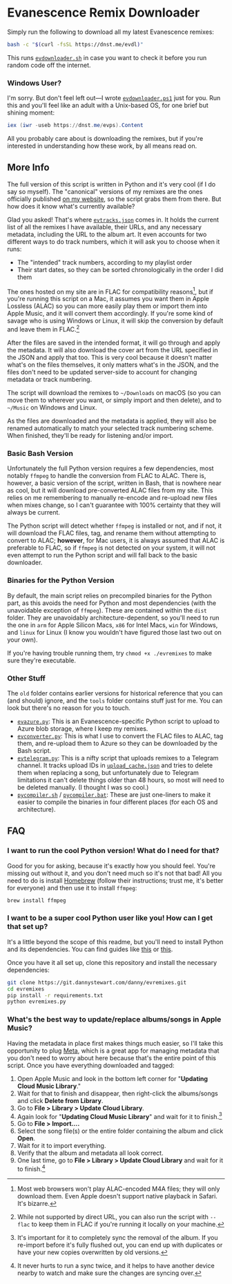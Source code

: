 # Evanescence Remix Downloader

Simply run the following to download all my latest Evanescence remixes:
```bash
bash -c "$(curl -fsSL https://dnst.me/evdl)"
```

This runs [`evdownloader.sh`](evdownloader.sh) in case you want to check it before you run random code off the internet.

### Windows User?

I'm sorry. But don't feel left out—I wrote [`evdownloader.ps1`](evdownloader.ps1) just for you. Run this and you'll feel like an adult with a Unix-based OS, for one brief but shining moment:

```ps1
iex (iwr -useb https://dnst.me/evps).Content
```

All you probably care about is downloading the remixes, but if you're interested in understanding how these work, by all means read on.

## More Info

The full version of this script is written in Python and it's very cool (if I do say so myself). The "canonical" versions of my remixes are the ones officially published [on my website](https://music.dannystewart.com/evanescence/), so the script grabs them from there. But how does it know what's currently available?

Glad you asked! That's where [`evtracks.json`](evtracks.json) comes in. It holds the current list of all the remixes I have available, their URLs, and any necessary metadata, including the URL to the album art. It even accounts for two different ways to do track numbers, which it will ask you to choose when it runs:

- The "intended" track numbers, according to my playlist order
- Their start dates, so they can be sorted chronologically in the order I did them

The ones hosted on my site are in FLAC for compatibility reasons[^1], but if you're running this script on a Mac, it assumes you want them in Apple Lossless (ALAC) so you can more easily play them or import them into Apple Music, and it will convert them accordingly. If you're some kind of savage who is using Windows or Linux, it will skip the conversion by default and leave them in FLAC.[^2]

After the files are saved in the intended format, it will go through and apply the metadata. It will also download the cover art from the URL specified in the JSON and apply that too. This is very cool because it doesn't matter what's on the files themselves, it only matters what's in the JSON, and the files don't need to be updated server-side to account for changing metadata or track numbering.

The script will download the remixes to `~/Downloads` on macOS (so you can move them to wherever you want, or simply import and then delete), and to `~/Music` on Windows and Linux.

As the files are downloaded and the metadata is applied, they will also be renamed automatically to match your selected track numbering scheme. When finished, they'll be ready for listening and/or import.

[^1]: Most web browsers won't play ALAC-encoded M4A files; they will only download them. Even Apple doesn't support native playback in Safari. It's bizarre.

[^2]: While not supported by direct URL, you can also run the script with `--flac` to keep them in FLAC if you're running it locally on your machine.

### Basic Bash Version

Unfortunately the full Python version requires a few dependencies, most notably `ffmpeg` to handle the conversion from FLAC to ALAC. There is, however, a basic version of the script, written in Bash, that is nowhere near as cool, but it will download pre-converted ALAC files from my site. This relies on me remembering to manually re-encode and re-upload new files when mixes change, so I can't guarantee with 100% certainty that they will always be current.

The Python script will detect whether `ffmpeg` is installed or not, and if not, it will download the FLAC files, tag, and rename them without attempting to convert to ALAC; **however**, for Mac users, it is always assumed that ALAC is preferable to FLAC, so if `ffmpeg` is not detected on your system, it will not even attempt to run the Python script and will fall back to the basic downloader.

### Binaries for the Python Version

By default, the main script relies on precompiled binaries for the Python part, as this avoids the need for Python and most dependencies (with the unavoidable exception of `ffmpeg`). These are contained within the `dist` folder. They are unavoidably architecture-dependent, so you'll need to run the one in `arm` for Apple Silicon Macs, `x86` for Intel Macs, `win` for Windows, and `linux` for Linux (I know you wouldn't have figured those last two out on your own).

If you're having trouble running them, try `chmod +x ./evremixes` to make sure they're executable.

### Other Stuff

The `old` folder contains earlier versions for historical reference that you can (and should) ignore, and the `tools` folder contains stuff just for me. You can look but there's no reason for you to touch.

- [`evazure.py`](tools/evazure.py): This is an Evanescence-specific Python script to upload to Azure blob storage, where I keep my remixes.
- [`evconverter.py`](tools/evconverter.py): This is what I use to convert the FLAC files to ALAC, tag them, and re-upload them to Azure so they can be downloaded by the Bash script.
- [`evtelegram.py`](tools/evtelegram.py): This is a nifty script that uploads remixes to a Telegram channel. It tracks upload IDs in [`upload_cache.json`](tools/upload_cache.json) and tries to delete them when replacing a song, but unfortunately due to Telegram limitations it can't delete things older than 48 hours, so most will need to be deleted manually. (I thought I was so cool.)
- [`pycompiler.sh`](tools/pycompiler.sh) / [`pycompiler.bat`](tools/pycompiler.bat): These are just one-liners to make it easier to compile the binaries in four different places (for each OS and architecture).

## FAQ

### I want to run the cool Python version! What do I need for that?

Good for you for asking, because it's exactly how you should feel. You're missing out without it, and you don't need much so it's not that bad! All you need to do is install [Homebrew](https://brew.sh) (follow their instructions; trust me, it's better for everyone) and then use it to install `ffmpeg`:

```bash
brew install ffmpeg
```

### I want to be a super cool Python user like you! How can I get that set up?

It's a little beyond the scope of this readme, but you'll need to install Python and its dependencies. You can find guides like [this](https://www.pythoncentral.io/installing-python-on-mac-using-homebrew/) or [this](https://www.freecodecamp.org/news/python-version-on-mac-update/).

Once you have it all set up, clone this repository and install the necessary dependencies:
```bash
git clone https://git.dannystewart.com/danny/evremixes.git
cd evremixes
pip install -r requirements.txt
python evremixes.py
```

### What's the best way to update/replace albums/songs in Apple Music?

Having the metadata in place first makes things much easier, so I'll take this opportunity to plug [Meta](https://www.nightbirdsevolve.com/meta/), which is a great app for managing metadata that you don't need to worry about here because that's the entire point of this script. Once you have everything downloaded and tagged:

1. Open Apple Music and look in the bottom left corner for "**Updating Cloud Music Library**."
2. Wait for that to finish and disappear, then right-click the albums/songs and click **Delete from Library**.
3. Go to **File > Library > Update Cloud Library**.
4. Again look for "**Updating Cloud Music Library**" and wait for it to finish.[^3]
5. Go to **File > Import….**
6. Select the song file(s) or the entire folder containing the album and click **Open**.
7. Wait for it to import everything.
8. Verify that the album and metadata all look correct.
9. One last time, go to **File > Library > Update Cloud Library** and wait for it to finish.[^4]

[^3]: It's important for it to completely sync the removal of the album. If you re-import before it's fully flushed out, you can end up with duplicates or have your new copies overwritten by old versions.

[^4]: It never hurts to run a sync twice, and it helps to have another device nearby to watch and make sure the changes are syncing over.
